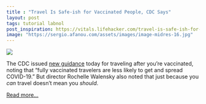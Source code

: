 ```yaml
---
title : "Travel Is Safe-ish for Vaccinated People, CDC Says"
layout: post
tags: tutorial labnol
post_inspiration: https://vitals.lifehacker.com/travel-is-safe-ish-for-vaccinated-people-cdc-says-1846607949
image: "https://sergio.afanou.com/assets/images/image-midres-16.jpg"
---
```


<img src="https://i.kinja-img.com/gawker-media/image/upload/s--L0tDVDTy--/c_fit,fl_progressive,q_80,w_636/v0raplmwl9anlhtr4mp9.jpg" /><p>The CDC issued <a href="https://www.cdc.gov/coronavirus/2019-ncov/travelers/travel-during-covid19.html" target="_blank" rel="noopener noreferrer">new guidance</a> today for traveling after you’re vaccinated, noting that “fully vaccinated travelers are less likely to get and spread COVID-19.” But director Rochelle Walensky also noted that just because you <em>can</em> travel doesn’t mean you <em>should</em>. </p><p><a href="https://vitals.lifehacker.com/travel-is-safe-ish-for-vaccinated-people-cdc-says-1846607949">Read more...</a></p>